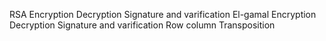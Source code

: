 RSA Encryption Decryption Signature and varification
El-gamal Encryption Decryption Signature and varification
Row column Transposition 
